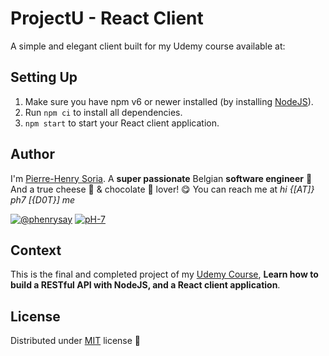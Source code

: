 # ProjectU - React Client

A simple and elegant client built for my Udemy course available at:


## Setting Up

1. Make sure you have npm v6 or newer installed (by installing [NodeJS](https://nodejs.org/en/download)).
2. Run `npm ci` to install all dependencies.
3. `npm start` to start your React client application.


## Author

I'm [Pierre-Henry Soria](https://ph7.me). A **super passionate** Belgian **software engineer** 🤗 And a true cheese 🧀 & chocolate 🍫 lover! 😋 You can reach me at *hi {[AT]} ph7 [{D0T}] me*

[![@phenrysay](https://img.shields.io/badge/Twitter-1DA1F2?style=for-the-badge&logo=twitter&logoColor=white)](https://twitter.com/phenrysay "Follow Me on Twitter") [![pH-7](https://img.shields.io/badge/GitHub-100000?style=for-the-badge&logo=github&logoColor=white)](https://github.com/pH-7 "Follow Me on GitHub")


## Context

This is the final and completed project of my [Udemy Course](https://www.udemy.com/user/pierresoria/), **Learn how to build a RESTful API with NodeJS, and a React client application**.


## License

Distributed under [MIT](https://opensource.org/licenses/MIT) license 🎉
